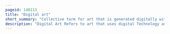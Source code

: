```yaml
---
pageid: 148113
title: "Digital art"
short_summary: "Collective term for art that is generated digitally with a computer"
description: "Digital Art Refers to art that uses digital Technology as Part of the creative or Presentation Process. It can also refer to computational Art which uses and engages digital Media."
---
```

